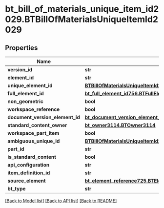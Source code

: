 # bt_bill_of_materials_unique_item_id2029.BTBillOfMaterialsUniqueItemId2029

## Properties
Name | Type | Description | Notes
------------ | ------------- | ------------- | -------------
**version_id** | **str** |  | [optional] 
**element_id** | **str** |  | [optional] 
**unique_element_id** | [**BTBillOfMaterialsUniqueItemId2029**](BTBillOfMaterialsUniqueItemId2029.md) |  | [optional] 
**full_element_id** | [**bt_full_element_id756.BTFullElementId756**](BTFullElementId756.md) |  | [optional] 
**non_geometric** | **bool** |  | [optional] 
**workspace_reference** | **bool** |  | [optional] 
**document_version_element_id** | [**bt_document_version_element_ids1897.BTDocumentVersionElementIds1897**](BTDocumentVersionElementIds1897.md) |  | [optional] 
**standard_content_owner** | [**bt_owner3114.BTOwner3114**](BTOwner3114.md) |  | [optional] 
**workspace_part_item** | **bool** |  | [optional] 
**ambiguous_unique_id** | [**BTBillOfMaterialsUniqueItemId2029**](BTBillOfMaterialsUniqueItemId2029.md) |  | [optional] 
**part_id** | **str** |  | [optional] 
**is_standard_content** | **bool** |  | [optional] 
**api_configuration** | **str** |  | [optional] 
**item_definition_id** | **str** |  | [optional] 
**source_element** | [**bt_element_reference725.BTElementReference725**](BTElementReference725.md) |  | [optional] 
**bt_type** | **str** |  | [optional] 

[[Back to Model list]](../README.md#documentation-for-models) [[Back to API list]](../README.md#documentation-for-api-endpoints) [[Back to README]](../README.md)


